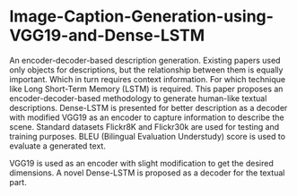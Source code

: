 # Image-Caption-Generation-using-VGG19-and-Dense-LSTM

An encoder-decoder-based description generation. Existing papers used only objects
for descriptions, but the relationship between them is equally important. Which in turn requires
context information. For which technique like Long Short-Term Memory (LSTM) is required. This
paper proposes an encoder-decoder-based methodology to generate human-like textual descriptions.
Dense-LSTM is presented for better description as a decoder with modified VGG19 as an encoder
to capture information to describe the scene. Standard datasets Flickr8K and Flickr30k are used for
testing and training purposes. BLEU (Bilingual Evaluation Understudy) score is used to evaluate
a generated text.

VGG19 is used as an encoder with slight modification to
get the desired dimensions. A novel Dense-LSTM is proposed as a decoder for the textual
part.

